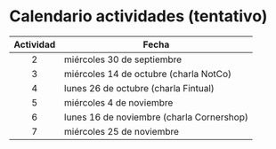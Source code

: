 # Calendario actividades (tentativo)

Actividad | Fecha
:--------:| --------------------------------------
2         | miércoles 30 de septiembre
3         | miércoles 14 de octubre (charla NotCo)
4         | lunes 26 de octubre (charla Fintual)
5         | miércoles 4 de noviembre
6         | lunes 16 de noviembre (charla Cornershop)
7         | miércoles 25 de noviembre
